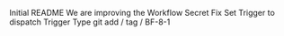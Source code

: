 Initial README
We are improving the Workflow
Secret Fix
Set Trigger to dispatch
Trigger Type
git add / tag / BF-8-1